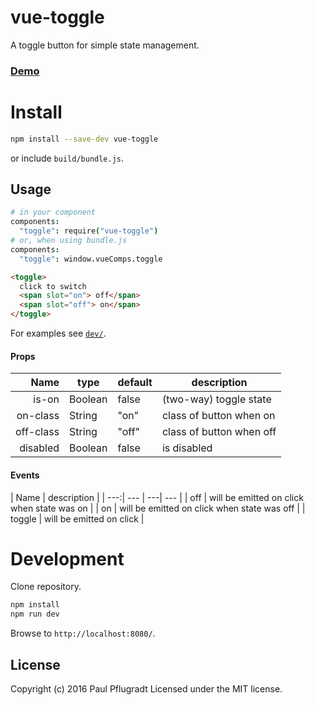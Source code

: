 # vue-toggle

A toggle button for simple state management.

### [Demo](https://vue-comps.github.io/vue-toggle)


# Install

```sh
npm install --save-dev vue-toggle
```
or include `build/bundle.js`.

## Usage
```coffee
# in your component
components:
  "toggle": require("vue-toggle")
# or, when using bundle.js
components:
  "toggle": window.vueComps.toggle
```
```html
<toggle>
  click to switch
  <span slot="on"> off</span>
  <span slot="off"> on</span>
</toggle>
```
For examples see [`dev/`](dev/).

#### Props
| Name | type | default | description |
| ---:| --- | ---| --- |
| is-on | Boolean | false | (two-way) toggle state |
| on-class | String | "on" | class of button when on |
| off-class | String | "off" | class of button when off |
| disabled | Boolean | false | is disabled |

#### Events
| Name |  description |
| ---:| --- | ---| --- |
| off |  will be emitted on click when state was on |
| on |  will be emitted on click when state was off |
| toggle |  will be emitted on click |

# Development
Clone repository.
```sh
npm install
npm run dev
```
Browse to `http://localhost:8080/`.

## License
Copyright (c) 2016 Paul Pflugradt
Licensed under the MIT license.
